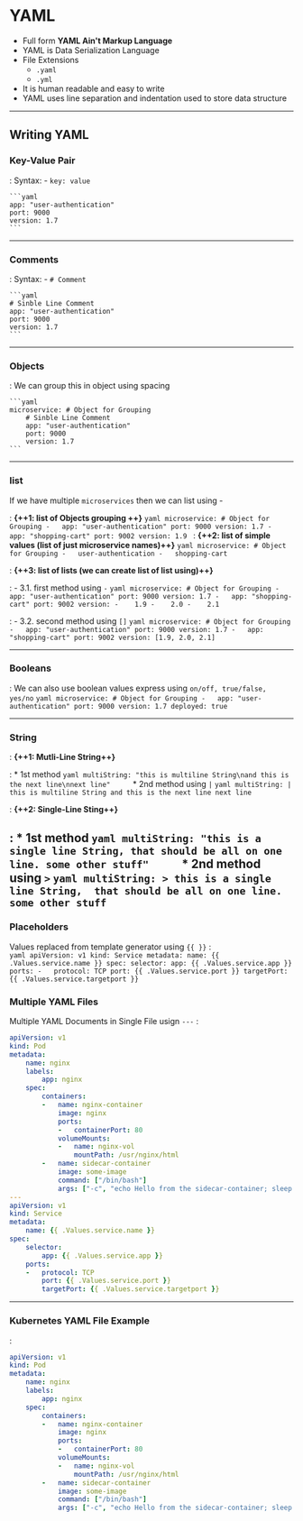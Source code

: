# YAML

* Full form **YAML Ain't Markup Language**
* YAML is Data Serialization Language
* File Extensions
    * `.yaml`
    * `.yml`
* It is human readable and easy to write
* YAML uses line separation and indentation used to store data structure
---

## Writing YAML

### Key-Value Pair

:   Syntax: - `key: value`

    ```yaml
    app: "user-authentication"
    port: 9000
    version: 1.7
    ```

---

### Comments

:   Syntax: - `# Comment`

    ```yaml
    # Sinble Line Comment
    app: "user-authentication"
    port: 9000
    version: 1.7
    ```

---

### Objects

:   We can group this in object using spacing

    ```yaml
    microservice: # Object for Grouping
        # Sinble Line Comment
        app: "user-authentication"
        port: 9000
        version: 1.7
    ```

---

### list

If we have multiple `microservices` then we can list using -

:   **{++1: list of Objects grouping ++}**
        ```yaml
        microservice: # Object for Grouping
            -   app: "user-authentication"
                port: 9000
                version: 1.7
            -   app: "shopping-cart"
                port: 9002
                version: 1.9
        ```
:   **{++2: list of simple values (list of just microservice names)++}**
        ```yaml
        microservice: # Object for Grouping
        -   user-authentication
        -   shopping-cart
        ```

:   **{++3: list of lists (we can create list of list using)++}**
    
:   - 3.1. first method using `-`
        ```yaml
        microservice: # Object for Grouping
        -   app: "user-authentication"
            port: 9000
            version: 1.7
        -   app: "shopping-cart"
            port: 9002
            version:
            -    1.9
            -    2.0
            -    2.1
        ```
   
:   - 3.2. second method using `[]`
        ```yaml
        microservice: # Object for Grouping
        -   app: "user-authentication"
            port: 9000
            version: 1.7
        -   app: "shopping-cart"
            port: 9002
            version: [1.9, 2.0, 2.1]
        ```

---

### Booleans

:   We can also use boolean values express using `on/off, true/false, yes/no`
    ```yaml
    microservice: # Object for Grouping
    -   app: "user-authentication"
        port: 9000
        version: 1.7
        deployed: true
    ```

---

### String

:   **{++1: Mutli-Line String++}**

:   * 1st method
    ```yaml
    multiString: "this is multiline String\nand this is the next line\nnext line"    
    ```
    * 2nd method using `|`
    ```yaml
    multiString: |
        this is multiline String
        and this is the next line
        next line
    ```

:   **{++2: Single-Line Sting++}**
    
:   * 1st method
    ```yaml
    multiString: "this is a single line String, that should be all on one line. some other stuff"    
    ```
    * 2nd method using `>`
    ```yaml
    multiString: >
        this is a single line String, 
        that should be all on one line. 
        some other stuff
    ```
---

### Placeholders
Values replaced from template generator using `{{ }}`
:   
    ```yaml
    apiVersion: v1
    kind: Service
    metadata:
        name: {{ .Values.service.name }}
    spec:
        selector:
            app: {{ .Values.service.app }}
        ports:
        -   protocol: TCP
            port: {{ .Values.service.port }}
            targetPort: {{ .Values.service.targetport }}
    ```

### Multiple YAML Files
Multiple YAML Documents in Single File usign ` --- `
:   
```yaml
apiVersion: v1
kind: Pod
metadata:
    name: nginx
    labels:
        app: nginx
    spec:
        containers:
        -   name: nginx-container
            image: nginx
            ports:
            -   containerPort: 80
            volumeMounts:
            -   name: nginx-vol
                mountPath: /usr/nginx/html
        -   name: sidecar-container
            image: some-image
            command: ["/bin/bash"]
            args: ["-c", "echo Hello from the sidecar-container; sleep 300"]
---
apiVersion: v1
kind: Service
metadata:
    name: {{ .Values.service.name }}
spec:
    selector:
        app: {{ .Values.service.app }}
    ports:
    -   protocol: TCP
        port: {{ .Values.service.port }}
        targetPort: {{ .Values.service.targetport }}
```

---

### Kubernetes YAML File Example
:   
```yaml
apiVersion: v1
kind: Pod
metadata:
    name: nginx
    labels:
        app: nginx
    spec:
        containers:
        -   name: nginx-container
            image: nginx
            ports:
            -   containerPort: 80
            volumeMounts:
            -   name: nginx-vol
                mountPath: /usr/nginx/html
        -   name: sidecar-container
            image: some-image
            command: ["/bin/bash"]
            args: ["-c", "echo Hello from the sidecar-container; sleep 300"]
```